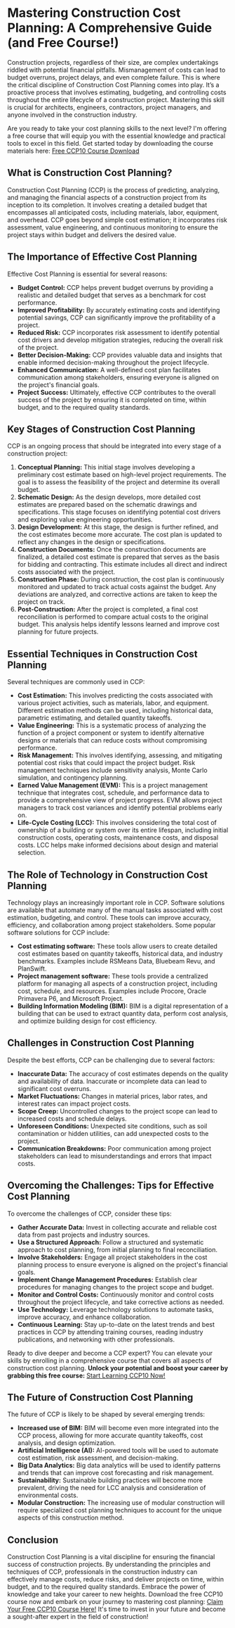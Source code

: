 # Mastering Construction Cost Planning: A Comprehensive Guide (and Free Course!)

Construction projects, regardless of their size, are complex undertakings riddled with potential financial pitfalls. Mismanagement of costs can lead to budget overruns, project delays, and even complete failure. This is where the critical discipline of Construction Cost Planning comes into play. It’s a proactive process that involves estimating, budgeting, and controlling costs throughout the entire lifecycle of a construction project. Mastering this skill is crucial for architects, engineers, contractors, project managers, and anyone involved in the construction industry.

Are you ready to take your cost planning skills to the next level? I'm offering a free course that will equip you with the essential knowledge and practical tools to excel in this field. Get started today by downloading the course materials here: [Free CCP10 Course Download](https://udemywork.com/ccp10)

## What is Construction Cost Planning?

Construction Cost Planning (CCP) is the process of predicting, analyzing, and managing the financial aspects of a construction project from its inception to its completion. It involves creating a detailed budget that encompasses all anticipated costs, including materials, labor, equipment, and overhead. CCP goes beyond simple cost estimation; it incorporates risk assessment, value engineering, and continuous monitoring to ensure the project stays within budget and delivers the desired value.

## The Importance of Effective Cost Planning

Effective Cost Planning is essential for several reasons:

*   **Budget Control:** CCP helps prevent budget overruns by providing a realistic and detailed budget that serves as a benchmark for cost performance.
*   **Improved Profitability:** By accurately estimating costs and identifying potential savings, CCP can significantly improve the profitability of a project.
*   **Reduced Risk:** CCP incorporates risk assessment to identify potential cost drivers and develop mitigation strategies, reducing the overall risk of the project.
*   **Better Decision-Making:** CCP provides valuable data and insights that enable informed decision-making throughout the project lifecycle.
*   **Enhanced Communication:** A well-defined cost plan facilitates communication among stakeholders, ensuring everyone is aligned on the project's financial goals.
*   **Project Success:** Ultimately, effective CCP contributes to the overall success of the project by ensuring it is completed on time, within budget, and to the required quality standards.

## Key Stages of Construction Cost Planning

CCP is an ongoing process that should be integrated into every stage of a construction project:

1.  **Conceptual Planning:** This initial stage involves developing a preliminary cost estimate based on high-level project requirements. The goal is to assess the feasibility of the project and determine its overall budget.
2.  **Schematic Design:** As the design develops, more detailed cost estimates are prepared based on the schematic drawings and specifications. This stage focuses on identifying potential cost drivers and exploring value engineering opportunities.
3.  **Design Development:** At this stage, the design is further refined, and the cost estimates become more accurate. The cost plan is updated to reflect any changes in the design or specifications.
4.  **Construction Documents:** Once the construction documents are finalized, a detailed cost estimate is prepared that serves as the basis for bidding and contracting. This estimate includes all direct and indirect costs associated with the project.
5.  **Construction Phase:** During construction, the cost plan is continuously monitored and updated to track actual costs against the budget. Any deviations are analyzed, and corrective actions are taken to keep the project on track.
6.  **Post-Construction:** After the project is completed, a final cost reconciliation is performed to compare actual costs to the original budget. This analysis helps identify lessons learned and improve cost planning for future projects.

## Essential Techniques in Construction Cost Planning

Several techniques are commonly used in CCP:

*   **Cost Estimation:** This involves predicting the costs associated with various project activities, such as materials, labor, and equipment. Different estimation methods can be used, including historical data, parametric estimating, and detailed quantity takeoffs.
*   **Value Engineering:** This is a systematic process of analyzing the function of a project component or system to identify alternative designs or materials that can reduce costs without compromising performance.
*   **Risk Management:** This involves identifying, assessing, and mitigating potential cost risks that could impact the project budget. Risk management techniques include sensitivity analysis, Monte Carlo simulation, and contingency planning.
*   **Earned Value Management (EVM):** This is a project management technique that integrates cost, schedule, and performance data to provide a comprehensive view of project progress. EVM allows project managers to track cost variances and identify potential problems early on.
*   **Life-Cycle Costing (LCC):** This involves considering the total cost of ownership of a building or system over its entire lifespan, including initial construction costs, operating costs, maintenance costs, and disposal costs. LCC helps make informed decisions about design and material selection.

## The Role of Technology in Construction Cost Planning

Technology plays an increasingly important role in CCP. Software solutions are available that automate many of the manual tasks associated with cost estimation, budgeting, and control. These tools can improve accuracy, efficiency, and collaboration among project stakeholders. Some popular software solutions for CCP include:

*   **Cost estimating software:** These tools allow users to create detailed cost estimates based on quantity takeoffs, historical data, and industry benchmarks. Examples include RSMeans Data, Bluebeam Revu, and PlanSwift.
*   **Project management software:** These tools provide a centralized platform for managing all aspects of a construction project, including cost, schedule, and resources. Examples include Procore, Oracle Primavera P6, and Microsoft Project.
*   **Building Information Modeling (BIM):** BIM is a digital representation of a building that can be used to extract quantity data, perform cost analysis, and optimize building design for cost efficiency.

## Challenges in Construction Cost Planning

Despite the best efforts, CCP can be challenging due to several factors:

*   **Inaccurate Data:** The accuracy of cost estimates depends on the quality and availability of data. Inaccurate or incomplete data can lead to significant cost overruns.
*   **Market Fluctuations:** Changes in material prices, labor rates, and interest rates can impact project costs.
*   **Scope Creep:** Uncontrolled changes to the project scope can lead to increased costs and schedule delays.
*   **Unforeseen Conditions:** Unexpected site conditions, such as soil contamination or hidden utilities, can add unexpected costs to the project.
*   **Communication Breakdowns:** Poor communication among project stakeholders can lead to misunderstandings and errors that impact costs.

## Overcoming the Challenges: Tips for Effective Cost Planning

To overcome the challenges of CCP, consider these tips:

*   **Gather Accurate Data:** Invest in collecting accurate and reliable cost data from past projects and industry sources.
*   **Use a Structured Approach:** Follow a structured and systematic approach to cost planning, from initial planning to final reconciliation.
*   **Involve Stakeholders:** Engage all project stakeholders in the cost planning process to ensure everyone is aligned on the project's financial goals.
*   **Implement Change Management Procedures:** Establish clear procedures for managing changes to the project scope and budget.
*   **Monitor and Control Costs:** Continuously monitor and control costs throughout the project lifecycle, and take corrective actions as needed.
*   **Use Technology:** Leverage technology solutions to automate tasks, improve accuracy, and enhance collaboration.
*   **Continuous Learning:** Stay up-to-date on the latest trends and best practices in CCP by attending training courses, reading industry publications, and networking with other professionals.

Ready to dive deeper and become a CCP expert? You can elevate your skills by enrolling in a comprehensive course that covers all aspects of construction cost planning. **Unlock your potential and boost your career by grabbing this free course:** [Start Learning CCP10 Now!](https://udemywork.com/ccp10)

## The Future of Construction Cost Planning

The future of CCP is likely to be shaped by several emerging trends:

*   **Increased use of BIM:** BIM will become even more integrated into the CCP process, allowing for more accurate quantity takeoffs, cost analysis, and design optimization.
*   **Artificial Intelligence (AI):** AI-powered tools will be used to automate cost estimation, risk assessment, and decision-making.
*   **Big Data Analytics:** Big data analytics will be used to identify patterns and trends that can improve cost forecasting and risk management.
*   **Sustainability:** Sustainable building practices will become more prevalent, driving the need for LCC analysis and consideration of environmental costs.
*   **Modular Construction:** The increasing use of modular construction will require specialized cost planning techniques to account for the unique aspects of this construction method.

## Conclusion

Construction Cost Planning is a vital discipline for ensuring the financial success of construction projects. By understanding the principles and techniques of CCP, professionals in the construction industry can effectively manage costs, reduce risks, and deliver projects on time, within budget, and to the required quality standards. Embrace the power of knowledge and take your career to new heights. Download the free CCP10 course now and embark on your journey to mastering cost planning: [Claim Your Free CCP10 Course Here!](https://udemywork.com/ccp10) It's time to invest in your future and become a sought-after expert in the field of construction!
